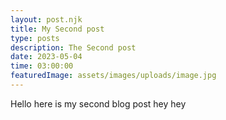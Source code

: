 ```yaml
---
layout: post.njk
title: My Second post
type: posts
description: The Second post
date: 2023-05-04
time: 03:00:00
featuredImage: assets/images/uploads/image.jpg
---
```


Hello here is my second blog post hey hey
